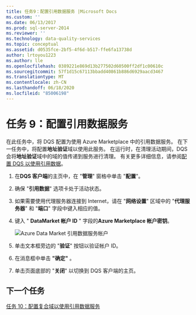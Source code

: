 ```yaml
---
title: 任务9：配置引用数据服务 |Microsoft Docs
ms.custom: ''
ms.date: 06/13/2017
ms.prod: sql-server-2014
ms.reviewer: ''
ms.technology: data-quality-services
ms.topic: conceptual
ms.assetid: d0535fce-2bf5-4f6d-b517-ffe6fa13738d
author: lrtoyou1223
ms.author: lle
ms.openlocfilehash: 0389221e869d13b277502d60500ff2df1c00610c
ms.sourcegitcommit: 57f1d15c67113bbadd40861b886d6929aacd3467
ms.translationtype: MT
ms.contentlocale: zh-CN
ms.lasthandoff: 06/18/2020
ms.locfileid: "85006198"
---
```

# <a name="task-9-configuring-a-reference-data-service"></a>任务 9：配置引用数据服务
  在此任务中，将 DQS 配置为使用 Azure Marketplace 中的引用数据服务。 在下一任务中，将配置**地址验证**域以使用此服务。 在运行时，在清理活动期间，DQS 会将**地址验证**域中的域的值传递到服务进行清理。 有关更多详细信息，请参阅[配置 DQS 以使用引用数据](https://msdn.microsoft.com/library/hh213070.aspx)。  
  
1.  在**DQS 客户端**的主页中，在 "**管理**" 窗格中单击 "**配置**"。  
  
2.  确保 "**引用数据**" 选项卡处于活动状态。  
  
3.  如果需要使用代理服务器连接到 Internet，请在 "**网络设置**" 区域中的 "**代理服务器**" 和 "**端口**" 字段中键入相应的值。  
  
4.  键入 " **DataMarket 帐户 ID** " 字段的**Azure Marketplace 帐户密钥**。  
  
     ![Azure Data Market 引用数据服务帐户](../../2014/tutorials/media/et-configuringareferencedataservice.jpg "Azure Data Market 引用数据服务帐户")  
  
5.  单击文本框旁边的 "**验证**" 按钮以验证帐户 ID。  
  
6.  在消息框中单击 **"确定"** 。  
  
7.  单击页面底部的 "**关闭**" 以切换到 DQS 客户端的主页。  
  
## <a name="next-task"></a>下一个任务  
 [任务 10：配置复合域以使用引用数据服务](../../2014/tutorials/task-10-configuring-composite-domain-to-use-reference-data-service.md)  
  
  
